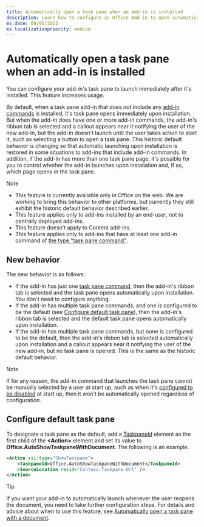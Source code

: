 ```yaml
---
title: Automatically open a task pane when an add-in is installed
description: Learn how to configure an Office Add-in to open automatically when it's installed.
ms.date: 09/01/2022
ms.localizationpriority: medium
---
```



# Automatically open a task pane when an add-in is installed

You can configure your add-in's task pane to launch immediately after it's installed. This feature increases usage. 

By default, when a task pane add-in that does *not* include any [add-in commands](../design/add-in-commands.md) is installed, it's task pane opens immediately upon installation. But when the add-in does have one or more add-in commands, the add-in's ribbon tab is selected and a callout appears near it notifying the user of the new add-in, but the add-in doesn't launch until the user takes action to start it, such as selecting a button to open a task pane. This historic default behavior is changing so that automatic launching upon installation is restored in some situations to add-ins that include add-in commands. In addition, if the add-in has more than one task pane page, it's possible for you to control whether the add-in launches upon installation and, if so, which page opens in the task pane. 

> [!NOTE]
> 
> - This feature is currently available only in Office on the web. We are working to bring this behavior to other platforms, but currently they still exhibit the historic default behavior described earlier.
> - This feature applies only to add-ins installed by an end-user, not to centrally deployed add-ins.
> - This feature doesn't apply to Content add-ins.
> - This feature applies only to add-ins that have at least one add-in command of [the type "task pane command"](../design/add-in-commands.md#types-of-add-in-commands).

## New behavior

The new behavior is as follows:

- If the add-in has just one [task pane command](../design/add-in-commands.md#types-of-add-in-commands), then the add-in's ribbon tab is selected and the task pane opens automatically upon installation. You don't need to configure anything.
- If the add-in has multiple task pane commands, and one is configured to be the default (see [Configure default task pane](#configure-default-task-pane)), then the add-in's ribbon tab is selected and the default task pane opens automatically upon installation.
- If the add-in has multiple task pane commands, but none is configured to be the default, then the add-in's ribbon tab is selected automatically upon installation and a callout appears near it notifying the user of the new add-in, but no task pane is opened. This is the same as the historic default behavior.

> [!NOTE]
> If for any reason, the add-in command that launches the task pane cannot be manually selected by a user at start up, such as when it's [configured to be disabled](../design/disable-add-in-commands.md) at start up, then it won't be automatically opened regardless of configuration. 

## Configure default task pane

To designate a task pane as the default, add a [TaskpaneId](/javascript/api/manifest/action#taskpaneid) element as the first child of the **\<Action\>** element and set its value to **Office.AutoShowTaskpaneWithDocument**. The following is an example.

```xml
<Action xsi:type="ShowTaskpane">
    <TaskpaneId>Office.AutoShowTaskpaneWithDocument</TaskpaneId>
    <SourceLocation resid="Contoso.Taskpane.Url" />
</Action>
```

> [!TIP]
> If you want your add-in to automatically launch whenever the user reopens the document, you need to take further configuration steps. For details and advice about when to use this feature, see [Automatically open a task pane with a document](automatically-open-a-task-pane-with-a-document.md). 

